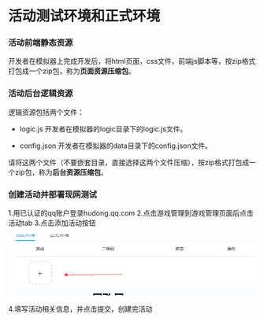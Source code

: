 # 活动测试环境和正式环境

### 活动前端静态资源

开发者在模拟器上完成开发后，将html页面，css文件，前端js脚本等，按zip格式打包成一个zip包，称为**页面资源压缩包**。

### 活动后台逻辑资源

逻辑资源包括两个文件：

- logic.js
	开发者在模拟器的logic目录下的logic.js文件。

- config.json
	开发者在模拟器的data目录下的config.json文件。

请将这两个文件（不要嵌套目录，直接选择这两个文件压缩），按zip格式打包成一个zip包，称为**后台资源压缩包**。

### 创建活动并部署现网测试

1.用已认证的qq账户登录hudong.qq.com
2.点击游戏管理到游戏管理页面后点击活动tab
3.点击添加活动按钮

![添加活动](addActivity.png)

4.填写活动相关信息，并点击提交，创建完活动

